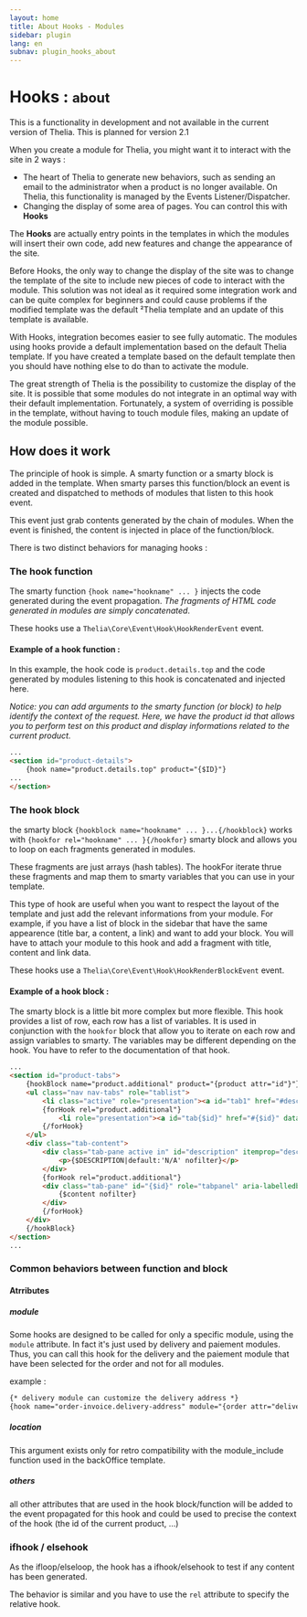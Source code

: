 ```yaml
---
layout: home
title: About Hooks - Modules
sidebar: plugin
lang: en
subnav: plugin_hooks_about
---
```


<div class="page-header">
    <h1>Hooks : <small>about</small></h1>
</div>

<div class="alert alert-warning">
<p>This is a functionality in development and not available in the current version of Thelia. This is planned for version 2.1</p>
</div>

When you create a module for Thelia, you might want it to interact with the site in 2 ways :

- The heart of Thelia to generate new behaviors, such as sending an email to the administrator when a product is no longer available. On Thelia, this functionality is managed by the Events Listener/Dispatcher.
- Changing the display of some area of pages. You can control this with **Hooks**

The **Hooks** are actually entry points in the templates in which the modules will insert their own code, add new features and change the appearance of the site.

Before Hooks, the only way to change the display of the site was to change the template of the site to include new pieces of code to interact with the module.
This solution was not ideal as it required some integration work and can be quite complex for beginners and could cause problems if the modified template was the default ²Thelia template and an update of this template is available.

With Hooks, integration becomes easier to see fully automatic. The modules using hooks provide a default implementation based on the default Thelia template. If you have created a template based on the default template then you should have nothing else to do than to activate the module.

The great strength of Thelia is the possibility to customize the display of the site. It is possible that some modules do not integrate in an optimal way with their default implementation.
Fortunately, a system of overriding is possible in the template, without having to touch module files, making an update of the module possible.


## How does it work

The principle of hook is simple. A smarty function or a smarty block is added in the template. When smarty parses this function/block an event is created and dispatched to methods of modules that listen to this hook event.

This event just grab contents generated by the chain of modules. When the event is finished, the content is injected in place of the function/block.

There is two distinct behaviors for managing hooks : 

### The hook function

The smarty function ```{hook name="hookname" ... }``` injects the code generated during the event propagation. *The fragments of HTML code generated in modules are simply concatenated*. 

These hooks use a ```Thelia\Core\Event\Hook\HookRenderEvent``` event.

#### Example of a hook function :

In this example, the hook code is ```product.details.top``` and the code generated by modules listening to this hook is concatenated and injected here.

*Notice: you can add arguments to the smarty function (or block) to help identify the context of the request. Here, we have the product id that allows you to perform test on this product and display informations related to the current product.*

```html
...
<section id="product-details">
    {hook name="product.details.top" product="{$ID}"}
...
</section>
```

### The hook block

the smarty block ```{hookblock name="hookname" ... }...{/hookblock}``` works with ```{hookfor rel="hookname" ... }{/hookfor}``` smarty block and allows you to loop on each fragments generated in modules. 

These fragments are just arrays (hash tables). The hookFor iterate thrue these fragments and map them to smarty variables that you can use in your template.  

This type of hook are useful when you want to respect the layout of the template and just add the relevant informations from your module. For example, if you have a list of block in the sidebar that have the same appearence (title bar, a content, a link) and want to add your block. You will have to    attach your module to this hook and add a fragment with title, content and link data.

These hooks use a ```Thelia\Core\Event\Hook\HookRenderBlockEvent``` event.

#### Example of a hook block :

The smarty block is a little bit more complex but more flexible. This hook provides a list of row, each row has a list of variables. It is used in conjunction with the ```hookfor``` block that allow you to iterate on each row and assign variables to smarty. The variables may be different depending on the hook. You have to refer to the documentation of that hook.


```html
...
<section id="product-tabs">
    {hookBlock name="product.additional" product="{product attr="id"}"}
    <ul class="nav nav-tabs" role="tablist">
        <li class="active" role="presentation"><a id="tab1" href="#description" data-toggle="tab" role="tab">{intl l="Description"}</a></li>
        {forHook rel="product.additional"}
            <li role="presentation"><a id="tab{$id}" href="#{$id}" data-toggle="tab" role="tab">{$title}</a></li>
        {/forHook}
    </ul>
    <div class="tab-content">
        <div class="tab-pane active in" id="description" itemprop="description" role="tabpanel" aria-labelledby="tab1">
            <p>{$DESCRIPTION|default:'N/A' nofilter}</p>
        </div>
        {forHook rel="product.additional"}
        <div class="tab-pane" id="{$id}" role="tabpanel" aria-labelledby="tab{$id}">
            {$content nofilter}
        </div>
        {/forHook}
    </div>
    {/hookBlock}
</section>
...
```

### Common behaviors between function and block

#### Atrributes

##### module

Some hooks are designed to be called for only a specific module, using the `module` attribute. In fact it's just used by delivery and paiement modules. Thus, you can call this hook for the delivery and the paiement module that have been selected for the order and not for all modules.

example : 

```html
{* delivery module can customize the delivery address *}
{hook name="order-invoice.delivery-address" module="{order attr="delivery_module"}"}
```

##### location

This argument exists only for retro compatibility with the module_include function used in the backOffice template. 

##### others

all other attributes that are used in the hook block/function will be added to the event propagated for this hook and could be used to precise the context of the hook (the id of the current product, ...)

### ifhook / elsehook

As the ifloop/elseloop, the hook has a ifhook/elsehook to test if any content has been generated. 

The behavior is similar and you have to use the `rel` attribute to specify the relative hook.


